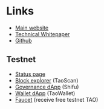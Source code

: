 # Links

- [Main website](https://tao.network)
- [Technical Whitepaper](https://docs.tao.network/wp-and-research/technical-whitepaper/)
- [Github](https://github.com/Tao-Network/tao2)

## Testnet

- [Status page](https://stats.testnet.tao.network)
- [Block explorer](https://scan.testnet.tao.network) (TaoScan)
- [Governance dApp](https://master.testnet.tao.network) (Shifu)
- [Wallet dApp](https://wallet.testnet.tao.network) (TaoWallet)
- [Faucet](https://faucet.testnet.tao.network) (receive free testnet TAO)
